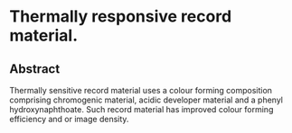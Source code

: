 # Thermally responsive record material.

## Abstract
Thermally sensitive record material uses a colour forming composition comprising chromogenic material, acidic developer material and a phenyl hydroxynaphthoate. Such record material has improved colour forming efficiency and or image density.